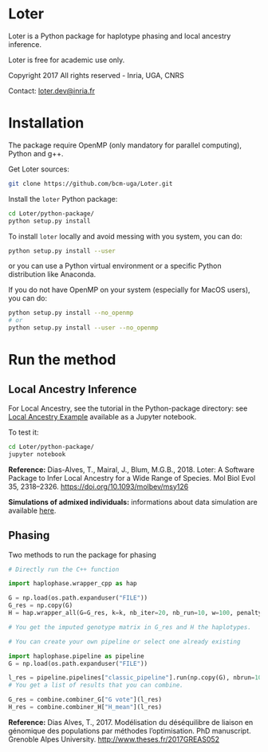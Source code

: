 # Loter

Loter is a Python package for haplotype phasing and local ancestry inference.

Loter is free for academic use only.

Copyright 2017 All rights reserved - Inria, UGA, CNRS

Contact: loter.dev@inria.fr

# Installation

The package require OpenMP (only mandatory for parallel computing), Python and g++.

Get Loter sources:
```bash
git clone https://github.com/bcm-uga/Loter.git
```

Install the `loter` Python package:
```bash
cd Loter/python-package/
python setup.py install
```

To install `loter` locally and avoid messing with you system, you can do:
```bash
python setup.py install --user
```
or you can use a Python virtual environment or a specific Python distribution like Anaconda.

If you do not have OpenMP on your system (especially for MacOS users), you can do:
```bash
python setup.py install --no_openmp
# or
python setup.py install --user --no_openmp
```


# Run the method

## Local Ancestry Inference

For Local Ancestry, see the tutorial in the Python-package directory: see [Local Ancestry Example](./Python-package/Local_Ancestry_Example.ipynb) available as a Jupyter notebook.

To test it:
```bash
cd Loter/python-package/
jupyter notebook
```

**Reference:** Dias-Alves, T., Mairal, J., Blum, M.G.B., 2018. Loter: A Software Package to Infer Local Ancestry for a Wide Range of Species. Mol Biol Evol 35, 2318–2326. https://doi.org/10.1093/molbev/msy126

**Simulations of admixed individuals:** informations about data simulation are available  [here](https://github.com/BioShock38/aede).


## Phasing

Two methods to run the package for phasing

```python
# Directly run the C++ function

import haplophase.wrapper_cpp as hap

G = np.load(os.path.expanduser("FILE"))
G_res = np.copy(G)
H = hap.wrapper_all(G=G_res, k=k, nb_iter=20, nb_run=10, w=100, penalty=2.0)

# You get the imputed genotype matrix in G_res and H the haplotypes.
```

```python
# You can create your own pipeline or select one already existing

import haplophase.pipeline as pipeline
G = np.load(os.path.expanduser("FILE"))

l_res = pipeline.pipelines["classic_pipeline"].run(np.copy(G), nbrun=10, nb_iter=20, nb_run=10, w=100, penalty=2.0)
# You get a list of results that you can combine.

G_res = combine.combiner_G["G vote"](l_res)
H_res = combine.combiner_H["H_mean"](l_res)
```

**Reference:** Dias Alves, T., 2017. Modélisation du déséquilibre de liaison en génomique des  populations par méthodes l’optimisation. PhD manuscript. Grenoble Alpes University. http://www.theses.fr/2017GREAS052
